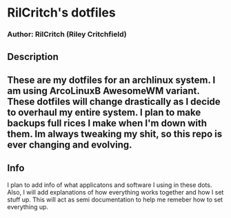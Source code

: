 # RilCritch's dotfiles
### Author: RilCritch (Riley Critchfield)
## Description
These are my dotfiles for an archlinux system. I am using ArcoLinuxB AwesomeWM variant. These dotfiles will change drastically as I decide to overhaul my entire system. I plan to make backups full rices I make when I'm down with them. Im always tweaking my shit, so this repo is ever changing and evolving.
---
## Info
I plan to add info of what applicatons and software I using in these dots. Also, I will add explanations of how everything works together and how I set stuff up. This will act as semi documentation to help me remeber how to set everything up.
